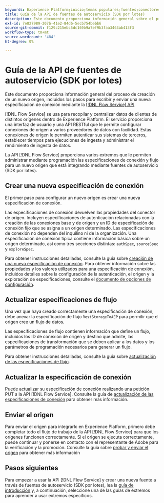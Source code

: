 ```yaml
---
keywords: Experience Platform;inicio;temas populares;fuentes;conectores;conectores de origen;fuentes sdk;sdk;SDK
title: Guía de la API de fuentes de autoservicio (SDK por lotes)
description: Este documento proporciona información general sobre el proceso de creación de un nuevo origen, incluidos los pasos sobre cómo recuperar, escribir y enviar una nueva especificación de conexión mediante la API de Flow Service.
exl-id: 7e827989-207b-41e2-84d6-5ecb754bebb6
source-git-commit: f129c215ebc5dc169b9a7ef9b3faa3463ab413f3
workflow-type: tm+mt
source-wordcount: '484'
ht-degree: 0%

---
```


# Guía de la API de fuentes de autoservicio (SDK por lotes)

Este documento proporciona información general del proceso de creación de un nuevo origen, incluidos los pasos para escribir y enviar una nueva especificación de conexión mediante la [[!DNL Flow Service] API](https://www.adobe.io/experience-platform-apis/references/flow-service/).

[!DNL Flow Service] se usa para recopilar y centralizar datos de clientes de distintos orígenes dentro de Experience Platform. El servicio proporciona una interfaz de usuario y una API RESTful que le permite configurar conexiones de origen a varios proveedores de datos con facilidad. Estas conexiones de origen le permiten autenticar sus sistemas de terceros, establecer tiempos para ejecuciones de ingesta y administrar el rendimiento de ingesta de datos.

La API [!DNL Flow Service] proporciona varios extremos que le permiten administrar mediante programación las especificaciones de conexión y flujo para un nuevo origen que está integrando mediante fuentes de autoservicio (SDK por lotes).

## Crear una nueva especificación de conexión

El primer paso para configurar un nuevo origen es crear una nueva especificación de conexión.

Las especificaciones de conexión devuelven las propiedades del conector de origen. Incluyen especificaciones de autenticación relacionadas con la creación de las conexiones base y de origen y un ID de especificación de conexión fijo que se asigna a un origen determinado. Las especificaciones de conexión no dependen del inquilino ni de la organización. Una especificación de conexión típica contiene información básica sobre un origen determinado, así como tres secciones distintas: `authSpec`, `sourceSpec` y `exploreSpec`.

Para obtener instrucciones detalladas, consulte la guía sobre [creación de una nueva especificación de conexión](./create.md). Para obtener información sobre las propiedades y los valores utilizados para una especificación de conexión, incluidos detalles sobre la configuración de la autenticación, el origen y la exploración de especificaciones, consulte el [documento de opciones de configuración](../config/config.md).

## Actualizar especificaciones de flujo

Una vez que haya creado correctamente una especificación de conexión, debe anexar la especificación de flujo `RestStorageToAEP` para permitir que el origen cree un flujo de datos.

Las especificaciones de flujo contienen información que define un flujo, incluidos los ID de conexión de origen y destino que admite, las especificaciones de transformación que se deben aplicar a los datos y los parámetros de programación necesarios para generar un flujo.

Para obtener instrucciones detalladas, consulte la guía sobre [actualización de las especificaciones de flujo](./update-flow-specs.md).

## Actualizar la especificación de conexión

Puede actualizar su especificación de conexión realizando una petición PUT a la API [!DNL Flow Service]. Consulte la guía de [actualización de las especificaciones de conexión](./update-connection-specs.md) para obtener más información.

## Enviar el origen

Para enviar el origen para integrarlo en Experience Platform, primero debe completar todo el flujo de trabajo de la API [!DNL Flow Service] para que los orígenes funcionen correctamente. Si el origen se ejecuta correctamente, puede continuar y ponerse en contacto con el representante de Adobe para la verificación y la promoción. Consulte la guía sobre [probar y enviar el origen](./submit.md) para obtener más información

## Pasos siguientes

Para empezar a usar la API [!DNL Flow Service] y crear una nueva fuente a través de fuentes de autoservicio (SDK por lotes), lea la [guía de introducción](./getting-started.md) y, a continuación, seleccione una de las guías de extremos para aprender a usar extremos específicos.
